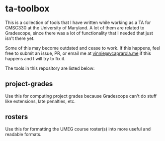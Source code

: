 # ta-toolbox

This is a collection of tools that I have written while working as a TA for CMSC330 at the University of Maryland.  A lot of them are related to Gradescope, since there was a lot of functionality that I needed that just isn't there yet.

Some of this may become outdated and cease to work.  If this happens, feel free to submit an issue, PR, or email me at [vinnie@vcaprarola.me](mailto:vinnie@vcaprarola.me) if this happens and I will try to fix it.

The tools in this repository are listed below:

## project-grades

Use this for computing project grades because Gradescope can't do stuff like extensions, late penalties, etc.

## rosters

Use this for formatting the UMEG course roster(s) into more useful and readable formats.
